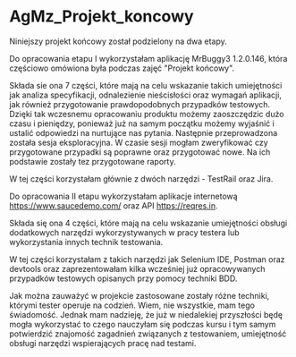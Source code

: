 # AgMz_Projekt_koncowy

Niniejszy projekt końcowy został podzielony na dwa etapy. 

Do opracowania etapu I wykorzystałam aplikację MrBuggy3 1.2.0.146, która częściowo omówiona była podczas zajęć "Projekt końcowy". 

Składa sie ona 7 części, które mają na celu wskazanie takich umiejętności jak analiza specyfikacji, odnalezienie nieścisłości oraz wymagań aplikacji, jak również przygotowanie prawdopodobnych przypadków testowych. Dzięki tak wczesnemu opracowaniu produktu możemy zaoszczędzic dużo czasu i pieniędzy, ponieważ już na samym początku możemy wyjaśnić i ustalić odpowiedzi na nurtujące nas pytania. Następnie przeprowadzona została sesja eksploracyjna. W czasie sesji mogłam zweryfikować czy przygotowane przypadki są poprawne oraz przygotować nowe. Na ich podstawie zostały tez przygotowane raporty.

W tej części korzystałam głównie z dwóch narzędzi - TestRail oraz Jira.

Do opracowania II etapu wykorzystałam aplikacje internetową https://www.saucedemo.com/ oraz API https://reqres.in. 

Składa się ona 4 części, które mają na celu wskazanie umiejętności obsługi dodatkowych narzędzi wykorzystywanych w pracy testera lub wykorzystania innych technik testowania.

W tej części korzystałam z takich narzędzi jak Selenium IDE, Postman oraz devtools oraz zaprezentowałam kilka wcześniej już opracowywanych przypadków testowych opisanych przy pomocy techniki BDD.

Jak można zauważyć w projekcie zastosowane zostały różne techniki, którymi tester operuje na codzień. Wiem, nie wszystkie, mam tego świadomość. Jednak mam nadzieję, że już w niedalekiej przyszłości będę mogła wykorzystać to czego nauczyłam się podczas kursu i tym samym potwierdzić znajomość zagadnień związanych z testowaniem, umiejętność obsługi narzędzi wspierających pracę nad testami.
